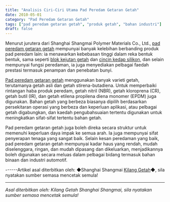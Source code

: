 ```yaml
---
title: "Analisis Ciri-Ciri Utama Pad Peredam Getaran Getah"
date: 2010-05-01
category: "Pad Peredam Getaran Getah"
tags: ["pad peredam getaran getah", "produk getah", "bahan industri"]
draft: false
---
```


Menurut jurutera dari Shanghai Shangmai Polymer Materials Co., Ltd., [pad peredam getaran getah](http://www.smpolymer.com/xiangjiaojianzhendian/) mempunyai banyak kelebihan berbanding produk pad peredam lain: ia menawarkan kebebasan tinggi dalam reka bentuk bentuk, sama seperti [blok kejutan getah](http://www.smpolymer.com/) dan [cincin kedap silikon](http://www.smpolymer.com/), dan selain mempunyai fungsi peredaman, ia juga menyediakan pelbagai faedah prestasi termasuk penampan dan penebatan bunyi.

[Pad peredam getaran getah](http://www.smpolymer.com/xiangjiaojianzhendian/) menggunakan banyak varieti getah, terutamanya getah asli dan getah stirena-butadiena. Untuk memperbaiki rintangan haba produk peredam, getah nitril (NBR), getah kloroprena (CR), getah butil (IR), dan getah etilena propilena diena monomer (EPDM) juga digunakan. Bahan getah yang berbeza biasanya dipilih berdasarkan persekitaran operasi yang berbeza dan keperluan aplikasi, atau pelbagai getah digabungkan, dan kaedah pengubahsuaian tertentu digunakan untuk meningkatkan sifat-sifat tertentu bahan getah.

Pad peredam getaran getah juga boleh direka secara struktur untuk memenuhi keperluan daya impak ke semua arah. Ia juga mempunyai sifat penyerapan tenaga yang sangat baik. Selain kesan peredaman yang baik, pad peredam getaran getah mempunyai kadar haus yang rendah, mudah diselenggara, ringan, dan mudah dipasang dan dikeluarkan, menjadikannya boleh digunakan secara meluas dalam pelbagai bidang termasuk bahan binaan dan industri automotif.

------Artikel asal diterbitkan oleh: ◆Shanghai Shangmai [Kilang Getah](http://www.smpolymer.com/)◆, sila nyatakan sumber semasa mencetak semula!

---

*Asal diterbitkan oleh: Kilang Getah Shanghai Shangmai, sila nyatakan sumber semasa mencetak semula!*